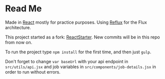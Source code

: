 Read Me
=======

Made in [React](https://facebook.github.io/react/) mostly for practice purposes.
Using [Reflux](https://github.com/reflux/refluxjs) for the Flux architecture.

This project started as a fork: [ReactStarter](https://github.com/eyerean/ReactStarter/tree/company-website). New commits will be in this repo from now on.

To run the project type
`npm install` for the first time, and then just `gulp`.

Don't forget to change `var baseUrl` with your api endpoint in `src/utils/api.jsx` and job variables in `src/components/job-details.jsx` in order to run without errors.
